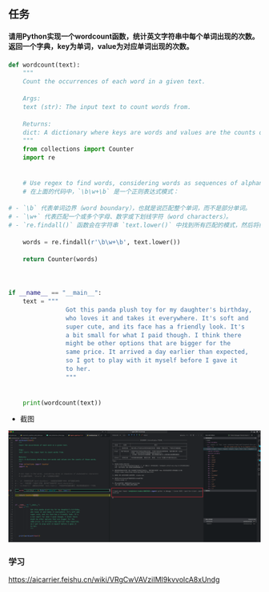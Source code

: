 ## 任务



####  请用Python实现一个wordcount函数，统计英文字符串中每个单词出现的次数。返回一个字典，key为单词，value为对应单词出现的次数。

```python
def wordcount(text):
    """
    Count the occurrences of each word in a given text.

    Args:
    text (str): The input text to count words from.

    Returns:
    dict: A dictionary where keys are words and values are the counts of those words.
    """
    from collections import Counter
    import re


    # Use regex to find words, considering words as sequences of alphanumeric characters
    # 在上面的代码中，`\b\w+\b` 是一个正则表达式模式：

# - `\b` 代表单词边界（word boundary），也就是说匹配整个单词，而不是部分单词。
# - `\w+` 代表匹配一个或多个字母、数字或下划线字符（word characters）。
# - `re.findall()` 函数会在字符串 `text.lower()` 中找到所有匹配的模式，然后将结果返回为一个列表。

    words = re.findall(r'\b\w+\b', text.lower())

    return Counter(words)



if __name__ == "__main__":
    text = """
                Got this panda plush toy for my daughter's birthday, 
                who loves it and takes it everywhere. It's soft and 
                super cute, and its face has a friendly look. It's 
                a bit small for what I paid though. I think there 
                might be other options that are bigger for the 
                same price. It arrived a day earlier than expected, 
                so I got to play with it myself before I gave it 
                to her.
                """


    print(wordcount(text))

```

- 截图 

![2024-07-15-10-14](assets/2024-07-15-10-14.png)





###  学习 

https://aicarrier.feishu.cn/wiki/VRgCwVAVziIMI9kvvolcA8xUndg